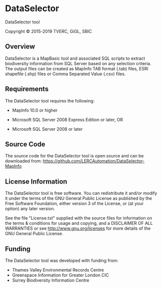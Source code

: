 DataSelector
============

DataSelector tool

Copyright © 2015-2019 TVERC, GiGL, SBIC

Overview
--------
DataSelector is a MapBasic tool and associated SQL scripts to extract biodiversity information from SQL Server based on any selection criteria. The output files can be created as MapInfo TAB format (.tab) files, ESRI shapefile (.shp) files or Comma Separated Value (.csv) files.

Requirements
------------
The DataSelector tool requires the following:

 - MapInfo 10.0 or higher

 - Microsoft SQL Server 2008 Express Edition or later, OR
 - Microsoft SQL Server 2008 or later

Source Code
-----------
The source code for the DataSelector tool is open source and can be downloaded from:
<https://github.com/LERCAutomation/DataSelector-MapInfo>

License Information
-------------------
The DataSelector tool is free software. You can redistribute it and/or modify it
under the terms of the GNU General Public License as published by the Free
Software Foundation, either version 3 of the License, or (at your option) any
later version.

See the file "License.txt" supplied with the source files for information on the
terms & conditions for usage and copying, and a DISCLAIMER OF ALL WARRANTIES
or see <http://www.gnu.org/licenses> for more details of the GNU General Public
License.

Funding
-------
The DataSelector tool was developed with funding from:

* Thames Valley Environmental Records Centre
* Greenspace Information for Greater London CIC
* Surrey Biodiversity Information Centre
